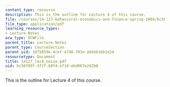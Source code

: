 ```yaml
---
content_type: resource
description: This is the outline for Lecture 4 of this course.
file: /courses/14-127-behavioral-economics-and-finance-spring-2004/bc56f89f3f2f60f4e71debd067e242b0_14127_lec4_noise.pdf
file_type: application/pdf
learning_resource_types:
- Lecture Notes
ocw_type: OCWFile
parent_title: Lecture Notes
parent_type: CourseSection
parent_uid: 1075859e-4cef-e748-703e-ab5bb16b1e24
resourcetype: Document
title: 14127_lec4_noise.pdf
uid: bc56f89f-3f2f-60f4-e71d-ebd067e242b0
---
```

This is the outline for Lecture 4 of this course.

